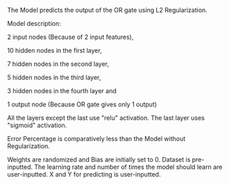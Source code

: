 The Model predicts the output of the OR gate using L2 Regularization.

Model description: 

2 input nodes (Because of 2 input features),

10 hidden nodes in the first layer,

7 hidden nodes in the second layer,

5 hidden nodes in the third layer,

3 hidden nodes in the fourth layer and

1 output node (Because OR gate gives only 1 output)

All the layers except the last use "relu" activation. The last layer uses "sigmoid" activation.

Error Percentage is comparatively less than the Model without Regularization.

Weights are randomized and Bias are initially set to 0. Dataset is pre-inputted. The learning rate and number of times the model should learn are user-inputted. X and Y for predicting is user-inputted.
